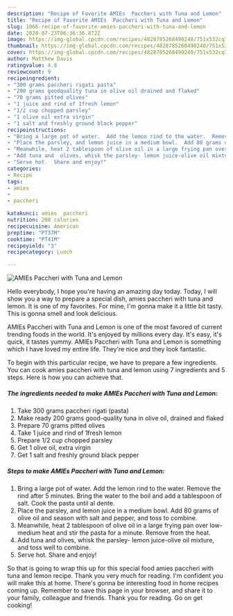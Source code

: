 ```yaml
---
description: "Recipe of Favorite AMIEs  Paccheri with Tuna and Lemon"
title: "Recipe of Favorite AMIEs  Paccheri with Tuna and Lemon"
slug: 1066-recipe-of-favorite-amies-paccheri-with-tuna-and-lemon
date: 2020-07-23T06:36:36.872Z
image: https://img-global.cpcdn.com/recipes/4828785268490240/751x532cq70/amies-paccheri-with-tuna-and-lemon-recipe-main-photo.jpg
thumbnail: https://img-global.cpcdn.com/recipes/4828785268490240/751x532cq70/amies-paccheri-with-tuna-and-lemon-recipe-main-photo.jpg
cover: https://img-global.cpcdn.com/recipes/4828785268490240/751x532cq70/amies-paccheri-with-tuna-and-lemon-recipe-main-photo.jpg
author: Matthew Davis
ratingvalue: 4.8
reviewcount: 9
recipeingredient:
- "300 grams paccheri rigati pasta"
- "200 grams goodquality tuna in olive oil drained and flaked"
- "70 grams pitted olives"
- "1 juice and rind of 1fresh lemon"
- "1/2 cup chopped parsley"
- "1 olive oil extra virgin"
- "1 salt and freshly ground black pepper"
recipeinstructions:
- "Bring a large pot of water.  Add the lemon rind to the water.  Remove the rind after 5 minutes.  Bring the water to the boil and add a tablespoon of salt.  Cook the pasta until al dente."
- "Place the parsley, and lemon juice in a medium bowl.  Add 80 grams of olive oil and season with salt and pepper, and toss to combine."
- "Meanwhile, heat 2 tablespoon of olive oil in a large frying pan over low-medium heat and stir the pasta for a minute.  Remove from the heat."
- "Add tuna and  olives, whisk the parsley- lemon juice-olive oil mixture, and toss well to combine."
- "Serve hot.  Share and enjoy!"
categories:
- Recipe
tags:
- amies
- 
- paccheri

katakunci: amies  paccheri 
nutrition: 208 calories
recipecuisine: American
preptime: "PT37M"
cooktime: "PT41M"
recipeyield: "3"
recipecategory: Lunch

---
```



![AMIEs  Paccheri with Tuna and Lemon](https://img-global.cpcdn.com/recipes/4828785268490240/751x532cq70/amies-paccheri-with-tuna-and-lemon-recipe-main-photo.jpg)

Hello everybody, I hope you're having an amazing day today. Today, I will show you a way to prepare a special dish, amies  paccheri with tuna and lemon. It is one of my favorites. For mine, I'm gonna make it a little bit tasty. This is gonna smell and look delicious.

AMIEs  Paccheri with Tuna and Lemon is one of the most favored of current trending foods in the world. It's enjoyed by millions every day. It's easy, it's quick, it tastes yummy. AMIEs  Paccheri with Tuna and Lemon is something which I have loved my entire life. They're nice and they look fantastic.




To begin with this particular recipe, we have to prepare a few ingredients. You can cook amies  paccheri with tuna and lemon using 7 ingredients and 5 steps. Here is how you can achieve that.

<!--inarticleads1-->

##### The ingredients needed to make AMIEs  Paccheri with Tuna and Lemon:

1. Take 300 grams paccheri rigati (pasta)
1. Make ready 200 grams good-quality tuna in olive oil, drained and flaked
1. Prepare 70 grams pitted olives
1. Take 1 juice and rind of 1fresh lemon
1. Prepare 1/2 cup chopped parsley
1. Get 1 olive oil, extra virgin
1. Get 1 salt and freshly ground black pepper




<!--inarticleads2-->

##### Steps to make AMIEs  Paccheri with Tuna and Lemon:

1. Bring a large pot of water.  Add the lemon rind to the water.  Remove the rind after 5 minutes.  Bring the water to the boil and add a tablespoon of salt.  Cook the pasta until al dente.
1. Place the parsley, and lemon juice in a medium bowl.  Add 80 grams of olive oil and season with salt and pepper, and toss to combine.
1. Meanwhile, heat 2 tablespoon of olive oil in a large frying pan over low-medium heat and stir the pasta for a minute.  Remove from the heat.
1. Add tuna and  olives, whisk the parsley- lemon juice-olive oil mixture, and toss well to combine.
1. Serve hot.  Share and enjoy!




So that is going to wrap this up for this special food amies  paccheri with tuna and lemon recipe. Thank you very much for reading. I'm confident you will make this at home. There's gonna be interesting food in home recipes coming up. Remember to save this page in your browser, and share it to your family, colleague and friends. Thank you for reading. Go on get cooking!
